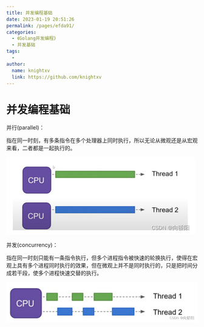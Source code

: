 ```yaml
---
title: 并发编程基础
date: 2023-01-19 20:51:26
permalink: /pages/efda91/
categories:
  - 《Golang并发编程》
  - 并发基础
tags:
  - 
author: 
  name: knightxv
  link: https://github.com/knightxv
---
```

# 并发编程基础

并行(parallel)：

指在同一时刻，有多条指令在多个处理器上同时执行，所以无论从微观还是从宏观来看，二者都是一起执行的。

![](./1-1.png)

并发(concurrency)：

指在同一时刻只能有一条指令执行，但多个进程指令被快速的轮换执行，使得在宏观上具有多个进程同时执行的效果，但在微观上并不是同时执行的，只是把时间分成若干段，使多个进程快速交替的执行。

![](./1-2.png)
